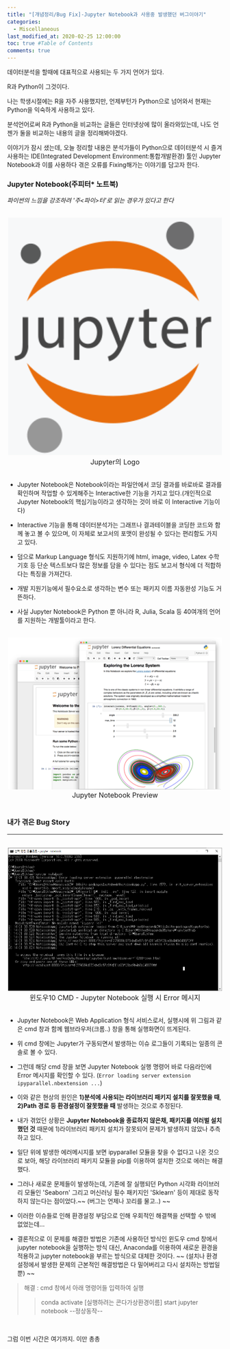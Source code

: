 ```yaml
---
title: "[개념정리/Bug Fix]-Jupyter Notebook과 사용중 발생했던 버그이야기"
categories: 
  - Miscellaneous
last_modified_at: 2020-02-25 12:00:00
toc: true #Table of Contents
comments: true
---
```


데이터분석을 할때에 대표적으로 사용되는 두 가지 언어가 있다.

R과 Python이 그것이다.

나는 학생시절에는 R을 자주 사용했지만, 언제부턴가 Python으로 넘어와서 현재는 Python을 익숙하게 사용하고 있다.

분석언어로써 R과 Python을 비교하는 글들은 인터넷상에 많이 올라와있는데, 나도 언젠가 둘을 비교하는 내용의 글을 정리해봐야겠다.

이야기가 잠시 샜는데, 오늘 정리할 내용은 분석가들이 Python으로 데이터분석 시 즐겨 사용하는 IDE(Integrated Development Environment:통합개발환경) 툴인 Jupyter Notebook과 이를 사용하다 겪은 오류를 Fixing해가는 이야기를 담고자 한다.
 


### Jupyter Notebook(주피터* 노트북)
*파이썬의 느낌을 강조하려 '주<파이>터'로 읽는 경우가 있다고 한다*

<br>
<center><img src="/assets/images/200225/000.png" width="500" ></center>
<center><font size="3em">Jupyter의 Logo</font></center>
<br>

- Jupyter Notebook은 Notebook이라는 파일안에서 코딩 결과를 바로바로 결과를 확인하며 작업할 수 있게해주는 Interactive한 기능을 가지고 있다.(개인적으로 Jupyter Notebook의 핵심기능이라고 생각하는 것이 바로 이 Interactive 기능이다)

- Interactive 기능을 통해 데이터분석가는 그래프나 결과테이블을 코딩한 코드와 함께 놓고 볼 수 있으며, 이 자체로 보고서의 포맷이 완성될 수 있다는 편리함도 가지고 있다. 

- 덤으로 Markup Language 형식도 지원하기에 html, image, video, Latex 수학기호 등 단순 텍스트보다 많은 정보를 담을 수 있다는 점도 보고서 형식에 더 적합하다는 특징을 가져간다.

- 개발 지원기능에서 필수요소로 생각하는 변수 또는 패키지 이름 자동완성 기능도 거뜬하다.

- 사실 Jupyter Notebook은 Python 뿐 아니라 R, Julia, Scala 등 40여개의 언어를 지원하는 개발툴이라고 한다.


<br>
<center><img src="/assets/images/200225/001.png" width="500" ></center>
<center><font size="3em">Jupyter Notebook Preview</font></center>
<br>


### 내가 겪은 Bug Story
------

<br>
<center><img src="/assets/images/200225/002.png" width="500" ></center>
<center><font size="3em">윈도우10 CMD - Jupyter Notebook 실행 시 Error 메시지</font></center>
<br>

- Jupyter Notebook은 Web Application 형식 서비스로서, 실행시에 위 그림과 같은 cmd 창과 함께 웹브라우저(크롬..) 창을 통해 실행화면이 뜨게된다.

- 위 cmd 창에는 Jupyter가 구동되면서 발생하는 이슈 로그들이 기록되는 일종의 콘솔로 볼 수 있다.

- 그런데 해당 cmd 장을 보면 Jupyter Notebook 실행 명령어 바로 다음라인에 Error 메시지를 확인할 수 있다. (`Error loading server extension ipyparallel.nbextension ...`)

- 이와 같은 현상의 원인은 __1)분석에 사용되는 라이브러리 패키지 설치를 잘못했을 때__, __2)Path 경로 등 환경설정이 잘못했을 때__ 발생하는 것으로 추정된다.

- 내가 겪었던 상황은 __Jupyter Notebook을 종료하지 않은채, 패키지를 여러벌 설치했던 것__ 때문에 1)라이브러리 패키지 설치가 잘못되어 문제가 발생하지 않았나 추측하고 있다.

- 일단 위에 발생한 에러메시지를 보면 ipyparallel 모듈을 찾을 수 없다고 나온 것으로 보아, 해당 라이브러리 패키지 모듈을 pip를 이용하여 설치한 것으로 에러는 해결했다.

- 그러나 새로운 문제들이 발생하는데, 기존에 잘 실행되던 Python 시각화 라이브러리 모듈인 'Seaborn' 그리고 머신러닝 필수 패키지인 'Sklearn' 등이 제대로 동작하지 않는다는 점이었다.~~ (버그는 언제나 꼬리를 물고..) ~~

- 이러한 이슈들로 인해 환경설정 부담으로 인해 우회적인 해결책을 선택할 수 밖에 없었는데...

- 결론적으로 이 문제를 해결한 방법은 기존에 사용하던 방식인 윈도우 cmd 창에서 jupyter notebook을 실행하는 방식 대신, Anaconda를 이용하여 새로운 환경을 적용하고 jupyter notebook을 부르는 방식으로 대체한 것이다. ~~ (설치나 환경설정에서 발생한 문제의 근본적인 해결방법은 다 밀어버리고 다시 설치하는 방법일 뿐) ~~

>
> 해결 : cmd 창에서 아래 명령어들 입력하여 실행
> > conda activate [실행하려는 콘다가상환경이름]
> > start jupyter notebook
> --정상동작--
>

<br>

그럼 이번 시간은 여기까지. 이만 총총
